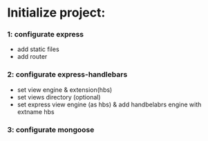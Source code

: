 # Initialize project:

### 1: configurate express

- add static files
- add router

### 2: configurate express-handlebars

- set view engine & extension(hbs)
- set views directory (optional)
- set express view engine (as hbs) & add handbelabrs engine with extname hbs

### 3: configurate mongoose
